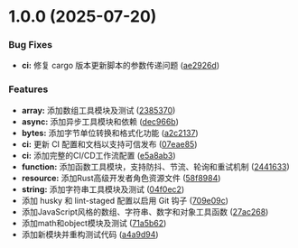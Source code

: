 # 1.0.0 (2025-07-20)


### Bug Fixes

* **ci:** 修复 cargo 版本更新脚本的参数传递问题 ([ae2926d](https://github.com/mudssky/mudssky_utils/commit/ae2926da925ba6690303ffc37ae879651f61de75))


### Features

* **array:** 添加数组工具模块及测试 ([2385370](https://github.com/mudssky/mudssky_utils/commit/2385370a8ceda1d46f88314be655e36703a82f02))
* **async:** 添加异步工具模块和依赖 ([dec966b](https://github.com/mudssky/mudssky_utils/commit/dec966ba8897d6c27a8f7ef8c5aa835c3f64294b))
* **bytes:** 添加字节单位转换和格式化功能 ([a2c2137](https://github.com/mudssky/mudssky_utils/commit/a2c21373626fafa39e2fa6107350a06f28b675df))
* **ci:** 更新 CI 配置和文档以支持可信发布 ([07eae85](https://github.com/mudssky/mudssky_utils/commit/07eae854d433e1c71345f8fe44b4bfbb52e23604))
* **ci:** 添加完整的CI/CD工作流配置 ([e5a8ab3](https://github.com/mudssky/mudssky_utils/commit/e5a8ab3f8af3e5b6f30cf54633026c6fdabf630d))
* **function:** 添加函数工具模块，支持防抖、节流、轮询和重试机制 ([2441633](https://github.com/mudssky/mudssky_utils/commit/2441633ca771e69b55529bf9cd6c92cea0333c26))
* **resource:** 添加Rust高级开发者角色资源文件 ([58f8984](https://github.com/mudssky/mudssky_utils/commit/58f89845da019521e346a9af3c83df1252fc4051))
* **string:** 添加字符串工具模块及测试 ([04f0ec2](https://github.com/mudssky/mudssky_utils/commit/04f0ec2881013896816618195b36314cf63d9370))
* 添加 husky 和 lint-staged 配置以启用 Git 钩子 ([709e09c](https://github.com/mudssky/mudssky_utils/commit/709e09ceb1f0ef7086c9c7d0d5c064fd49b3342c))
* 添加JavaScript风格的数组、字符串、数字和对象工具函数 ([27ac268](https://github.com/mudssky/mudssky_utils/commit/27ac2685ceebe74f574d8416a7327d495a18ec44))
* 添加math和object模块及测试 ([71a5b62](https://github.com/mudssky/mudssky_utils/commit/71a5b624d4c692f63325fa43cec8c59ac9e339a8))
* 添加新模块并重构测试代码 ([a4a9d94](https://github.com/mudssky/mudssky_utils/commit/a4a9d942c5918e2c2ec5674e657d1eb135ce171c))
